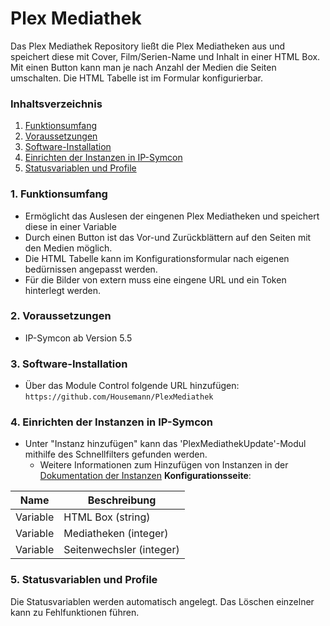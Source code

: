 # Plex Mediathek
Das Plex Mediathek Repository ließt die Plex Mediatheken aus und speichert diese mit Cover, Film/Serien-Name und Inhalt in einer HTML Box. Mit einen Button kann man je nach Anzahl der Medien die Seiten umschalten. Die HTML Tabelle ist im Formular konfigurierbar.

### Inhaltsverzeichnis

1. [Funktionsumfang](#1-funktionsumfang)
2. [Voraussetzungen](#2-voraussetzungen)
3. [Software-Installation](#3-software-installation)
4. [Einrichten der Instanzen in IP-Symcon](#4-einrichten-der-instanzen-in-ip-symcon)
5. [Statusvariablen und Profile](#5-statusvariablen-und-profile)

### 1. Funktionsumfang

* Ermöglicht das Auslesen der eingenen Plex Mediatheken und speichert diese in einer Variable
* Durch einen Button ist das Vor-und Zurückblättern auf den Seiten mit den Medien möglich.  
* Die HTML Tabelle kann im Konfigurationsformular nach eigenen bedürnissen angepasst werden.
* Für die Bilder von extern muss eine eingene URL und ein Token hinterlegt werden.

### 2. Voraussetzungen

- IP-Symcon ab Version 5.5

### 3. Software-Installation

* Über das Module Control folgende URL hinzufügen:
    `https://github.com/Housemann/PlexMediathek`

### 4. Einrichten der Instanzen in IP-Symcon

- Unter "Instanz hinzufügen" kann das 'PlexMediathekUpdate'-Modul mithilfe des Schnellfilters gefunden werden.
    - Weitere Informationen zum Hinzufügen von Instanzen in der [Dokumentation der Instanzen](https://www.symcon.de/service/dokumentation/konzepte/instanzen/#Instanz_hinzufügen)
__Konfigurationsseite__:

Name      | Beschreibung
--------- | ---------------------------------
Variable  | HTML Box (string)
Variable  | Mediatheken (integer)
Variable  | Seitenwechsler (integer)

### 5. Statusvariablen und Profile

Die Statusvariablen werden automatisch angelegt. Das Löschen einzelner kann zu Fehlfunktionen führen. 